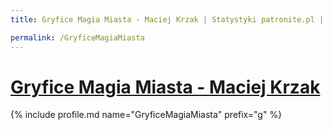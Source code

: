 ```yaml
---
title: Gryfice Magia Miasta - Maciej Krzak | Statystyki patronite.pl | Patromierz

permalink: /GryficeMagiaMiasta
---
```


# [Gryfice Magia Miasta - Maciej Krzak](https://patronite.pl/GryficeMagiaMiasta)

{% include profile.md name="GryficeMagiaMiasta" prefix="g" %}
